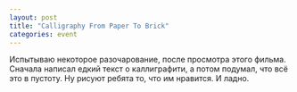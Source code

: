 ```yaml
---
layout: post
title: "Calligraphy From Paper To Brick"
categories: event
---
```

Испытываю некоторое разочарование, после просмотра этого фильма. Сначала написал едкий текст о каллиграфити, а потом подумал, что всё это в пустоту. Ну рисуют ребята то, что им нравится. И ладно.

